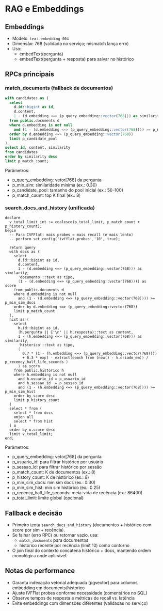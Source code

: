 # RAG e Embeddings

## Embeddings
- Modelo: `text-embedding-004`
- Dimensão: 768 (validada no serviço; mismatch lança erro)
- Uso:
  - embedText(pergunta)
  - embedText(pergunta + resposta) para salvar no histórico

## RPCs principais

### match_documents (fallback de documentos)
```sql
with candidates as (
  select
    d.id::bigint as id,
    d.content,
    1 - (d.embedding <=> (p_query_embedding::vector(768))) as similarity
  from public.documents d
  where d.embedding is not null
    and (1 - (d.embedding <=> (p_query_embedding::vector(768)))) >= p_min_sim
  order by d.embedding <=> (p_query_embedding::vector(768))
  limit p_candidate_pool
)
select id, content, similarity
from candidates
order by similarity desc
limit p_match_count;
```

Parâmetros:
- p_query_embedding: vetor[768] da pergunta
- p_min_sim: similaridade mínima (ex.: 0.30)
- p_candidate_pool: tamanho do pool inicial (ex.: 50–100)
- p_match_count: top K final (ex.: 8)

### search_docs_and_history (unificada)
```plpgsql
declare
  v_total_limit int := coalesce(p_total_limit, p_match_count + p_history_count);
begin
  -- Para IVFFlat: mais probes = mais recall (e mais lento)
  -- perform set_config('ivfflat.probes','10', true);

  return query
  with docs as (
    select 
      d.id::bigint as id,
      d.content,
      1 - (d.embedding <=> (p_query_embedding::vector(768))) as similarity,
      'documento'::text as tipo,
      (1 - (d.embedding <=> (p_query_embedding::vector(768)))) as score
    from public.documents d
    where d.embedding is not null
      and (1 - (d.embedding <=> (p_query_embedding::vector(768)))) >= p_min_sim_docs
    order by d.embedding <=> (p_query_embedding::vector(768))
    limit p_match_count
  ),
  hist as (
    select
      h.id::bigint as id,
      (h.pergunta || E'\n' || h.resposta)::text as content,
      1 - (h.embedding <=> (p_query_embedding::vector(768))) as similarity,
      'historico'::text as tipo,
      (
        0.7 * (1 - (h.embedding <=> (p_query_embedding::vector(768))))
        + 0.3 * exp( - extract(epoch from (now() - h.criado_em)) / p_recency_half_life_seconds )
      ) as score
    from public.historico h
    where h.embedding is not null
      and h.usuario_id = p_usuario_id
      and h.sessao_id  = p_sessao_id
      and (1 - (h.embedding <=> (p_query_embedding::vector(768)))) >= p_min_sim_hist
    order by score desc
    limit p_history_count
  )
  select * from (
    select * from docs
    union all
    select * from hist
  ) u
  order by u.score desc
  limit v_total_limit;
end;
```

Parâmetros:
- p_query_embedding: vetor[768] da pergunta
- p_usuario_id: para filtrar histórico por usuário
- p_sessao_id: para filtrar histórico por sessão
- p_match_count: K de documentos (ex.: 8)
- p_history_count: K de histórico (ex.: 6)
- p_min_sim_docs: min sim docs (ex.: 0.30)
- p_min_sim_hist: min sim histórico (ex.: 0.25)
- p_recency_half_life_seconds: meia-vida de recência (ex.: 86400)
- p_total_limit: limite global (opcional)

## Fallback e decisão
- Primeiro tenta `search_docs_and_history` (documentos + histórico com score por sim + recência).
- Se falhar (erro RPC) ou retornar vazio, usa:
  - `match_documents` para documentos
  - histórico recente por recência (limit 10) como contorno
- O join final do contexto concatena histórico + docs, mantendo ordem cronológica onde aplicável.

## Notas de performance
- Garanta indexação vetorial adequada (pgvector) para columns embedding em documents/historico
- Ajuste IVFFlat probes conforme necessidade (comentários no SQL)
- Observe tempos de resposta e métricas de recall vs. latência
- Evite embeddings com dimensões diferentes (validadas no serviço)
